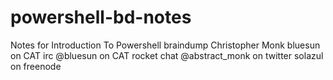 # powershell-bd-notes
Notes for Introduction To Powershell braindump
Christopher Monk
bluesun on CAT irc
@bluesun on CAT rocket chat
@abstract_monk on twitter
solazul on freenode
